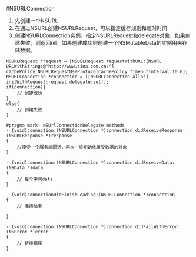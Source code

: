 #NSURLConnection

1. 先创建一个NSURL
2. 在通过NSURL创建NSURLRequest，可以指定缓存规则和超时时间
3. 创建NSURLConnection实例，指定NSURLRequest和delegate对象，如果创建失败，则返回nil，如果创建成功则创建一个NSMutableData的实例用来存储数据。

```
NSURLRequest *request = [NSUELRequest requestWithURL:[NSURL URLWithString:@"http://www.sina.com.cn/"] cachePolicy:NSURLRequestUseProtocolCachePolicy timeoutInterval:10.0];
NSURLConnection *connection = [[NSURLConnection alloc] initWithRequest:request delegate:self];
if(connection){
	// 创建成功
}
else{
	// 创建失败
}

#pragma mark- NSUrlConnectionDelegate methods
- (void)connection:(NSURLConnection *)connection didReceiveResponse:(NSURLResponse *)response
{
    //接受一个服务端回话，再次一般初始化接受数据的对象
}

- (void)connection:(NSURLConnection *)connection didReceiveData:(NSData *)data
{
	// 每个中间data
}

- (void)connectionDidFinishLoading:(NSURLConnection *)connection
{
    // 连接结束

}

- (void)connection:(NSURLConnection *)connection didFailWithError:(NSError *)error
{
    // 链接错误
}
```